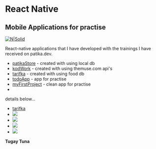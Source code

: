 # React Native
## Mobile Applications for practise

[![N|Solid](https://app.patika.dev/staticFiles/newPatikaLogo.svg)](https://app.patika.dev/)


React-native applications that I have developed with the trainings I have received on patika.dev.

- [patikaStore](https://github.com/tugaytuna/ReactNative/tree/main/PatikaStore) - created with using local db
- [kodWork](https://github.com/tugaytuna/ReactNative/tree/main/kodwork) - created with using themuse.com api's
- [tarifka](https://github.com/tugaytuna/ReactNative/tree/main/tarifka) - created with using food db
- [todoApp](https://github.com/tugaytuna/ReactNative/tree/main/todoApp) - app for practise
- [myFirstProject](https://github.com/tugaytuna/ReactNative/tree/main/myFirstProject) - clean app for practise
- 

details below...

- [tarifka](https://github.com/tugaytuna/ReactNative/tree/main/tarifka) 
- ![]("/images/1.png")
- ![]("/images/2.png")
- ![]("/images/3.png")
- ![]("/images/4.png")






**Tugay Tuna**




